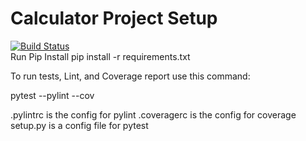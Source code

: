 # Calculator Project Setup  
[![Build Status](https://app.travis-ci.com/mdmrts/calculator.svg?branch=main)](https://app.travis-ci.com/mdmrts/calculator)  
Run Pip Install
pip install -r requirements.txt

To run tests, Lint, and Coverage report use this command:

pytest  --pylint --cov

.pylintrc is the config for pylint
.coveragerc is the config for coverage
setup.py is a config file for pytest